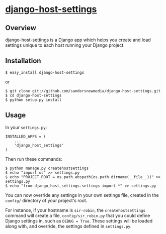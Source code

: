 [django-host-settings](http://github.com/sandersnewmedia/django-host-settings)
================================================================================

Overview
--------
django-host-settings is a Django app which helps you create and load settings unique to each host running your Django project.

Installation
------------

    $ easy_install django-host-settings

or

    $ git clone git://github.com/sandersnewmedia/django-host-settings.git
    $ cd django-host-settings
    $ python setup.py install

Usage
-----
In your `settings.py`:

    INSTALLED_APPS = (
        ...
        'django_host_settings'
    )

Then run these commands:

    $ python manage.py createhostsettings
    $ echo "import os" >> settings.py
    $ echo "PROJECT_ROOT = os.path.abspath(os.path.dirname(__file__))" >> settings.py
    $ echo "from django_host_settings.settings import *" >> settings.py
    
You can now override any settings in your own settings file, created in the `config/` directory of your project's root.

For instance, if your hostname is `sir-robin`, the `createhostsettings` command will create a file, `config/sir_robin.py` that you could define Django settings in, such as `DEBUG = True`.  These settings will be loaded along with, and override, the settings defined in `settings.py`.